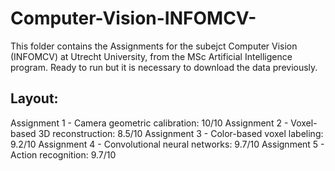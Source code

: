 # Computer-Vision-INFOMCV-
This folder contains the Assignments for the subejct Computer Vision (INFOMCV) at Utrecht University, from the MSc Artificial Intelligence program. Ready to run but it is necessary to download the data previously.

## Layout:
Assignment 1 - Camera geometric calibration: 10/10
Assignment 2 - Voxel-based 3D reconstruction: 8.5/10
Assignment 3 - Color-based voxel labeling: 9.2/10
Assignment 4 - Convolutional neural networks: 9.7/10
Assignment 5 - Action recognition: 9.7/10
 
 
